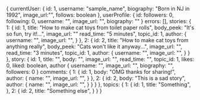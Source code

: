 {
  currentUser: {
    id: 1,
    username: "sample_name",
    biography: "Born in NJ in 1992",
    image_url:"",
    follows: boolean
  },
  userProfile: {
    id:
    followers: 0,
    following: 0,
    username: "",
    image_url: "",
    biography: ""
  }
  errors: [],
  stories: {
    1: {
      id: 1,
      title: "How to make cat toys from toilet paper rolls",
      body_peek: "It's so fun, try it!...",
      image_url: ""
      read_time: "5 minutes",
      topic_id: 1,
      author: {
        username: "",
        image_url: "",
      }
    },
    2: {
      id: 2,
      title: "How to make cat toys from anything really",
      body_peek: "Cats won't like it anyway...",
      image_url: "",
      read_time: "3 minutes",
      topic_id: 1,
      author: {
        username: "",
        image_url: "",
      }
    }
  },
story: {
    id: 1,
    title: "",
    body: "",
    image_url: "",
    read_time: "",
    topic_id: 1,
    likes: 0,
    liked: boolean,
    author {
      username: "",
      image_url: "",
      biography: "",
      followers: 0
    }
    comments: {
      1: {
        id: 1,
        body: "OMG thanks for sharing!",
        author: {
          name: "",
          image_url: "",
        }
      },
      2: {
        id: 2,
        body: "This is a sad story",
        author: {
          name: "",
          image_url: "",
        }
      }
    }
  },
  topics: {
    1: {
      id: 1,
      title: "Something",
    },
    2: {
      id: 2,
      title: "Something else",
    }
  }
}
